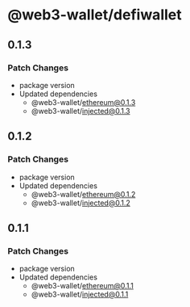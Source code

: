 # @web3-wallet/defiwallet

## 0.1.3

### Patch Changes

- package version
- Updated dependencies
  - @web3-wallet/ethereum@0.1.3
  - @web3-wallet/injected@0.1.3

## 0.1.2

### Patch Changes

- package version
- Updated dependencies
  - @web3-wallet/ethereum@0.1.2
  - @web3-wallet/injected@0.1.2

## 0.1.1

### Patch Changes

- package version
- Updated dependencies
  - @web3-wallet/ethereum@0.1.1
  - @web3-wallet/injected@0.1.1
